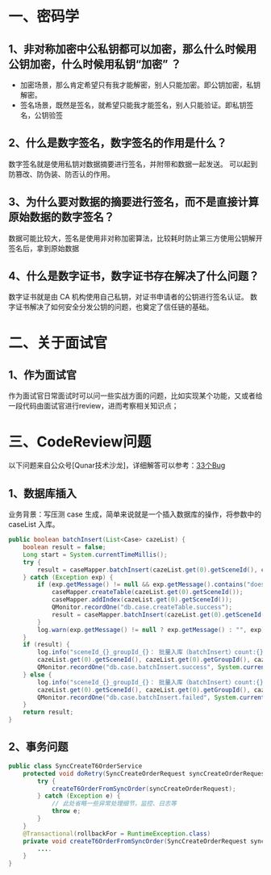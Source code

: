 # 一、密码学

## 1、非对称加密中公私钥都可以加密，那么什么时候用公钥加密，什么时候用私钥“加密” ？ 
- 加密场景，那么肯定希望只有我才能解密，别人只能加密。即公钥加密，私钥解密。 
- 签名场景，既然是签名，就希望只能我才能签名，别人只能验证。即私钥签名，公钥验签

## 2、什么是数字签名，数字签名的作用是什么？ 

数字签名就是使用私钥对数据摘要进行签名，并附带和数据一起发送。 可以起到防篡改、防伪装、防否认的作用。 

## 3、为什么要对数据的摘要进行签名，而不是直接计算原始数据的数字签名？ 

数据可能比较大，签名是使用非对称加密算法，比较耗时防止第三方使用公钥解开签名后，拿到原始数据

## 4、什么是数字证书，数字证书存在解决了什么问题？ 

数字证书就是由 CA 机构使用自己私钥，对证书申请者的公钥进行签名认证。 数字证书解决了如何安全分发公钥的问题，也奠定了信任链的基础。

# 二、关于面试官

## 1、作为面试官

作为面试官日常面试时可以问一些实战方面的问题，比如实现某个功能，又或者给一段代码由面试官进行review，进而考察相关知识点；

# 三、CodeReview问题

以下问题来自公众号[Qunar技术沙龙]，详细解答可以参考：[33个Bug](https://mp.weixin.qq.com/s/pnttvMX5MRCFPt3pYUGeGw)

## 1、数据库插入

业务背景：写压测 case 生成，简单来说就是一个插入数据库的操作，将参数中的 caseList 入库。
```java
public boolean batchInsert(List<Case> cazeList) {
    boolean result = false;
    Long start = System.currentTimeMillis();
    try {
        result = caseMapper.batchInsert(cazeList.get(0).getSceneId(), cazeList) == cazeList.size();
    } catch (Exception exp) {
        if (exp.getMessage() != null && exp.getMessage().contains("doesn't exist")) {
            caseMapper.createTable(cazeList.get(0).getSceneId());
            caseMapper.addIndex(cazeList.get(0).getSceneId());
            QMonitor.recordOne("db.case.createTable.success");
            result = caseMapper.batchInsert(cazeList.get(0).getSceneId(), cazeList) ==  cazeList.size();
        }
        log.warn(exp.getMessage() != null ? exp.getMessage() : "", exp);
    }
    if (result) {
        log.info("sceneId_{}_groupId_{}： 批量入库（batchInsert）count:{} ， 成功", 
        cazeList.get(0).getSceneId(), cazeList.get(0).getGroupId(), cazeList.size());
        QMonitor.recordOne("db.case.batchInsert.success", System.currentTimeMillis() - start);
    } else {
        log.info("sceneId_{}_groupId_{}： 批量入库（batchInsert）count:{} ， 失败", 
        cazeList.get(0).getSceneId(), cazeList.get(0).getGroupId(), cazeList.size());
        QMonitor.recordOne("db.case.batchInsert.failed", System.currentTimeMillis() - start);
    }
    return result;
}
```

## 2、事务问题

```java
public class SyncCreateT6OrderService
    protected void doRetry(SyncCreateOrderRequest syncCreateOrderRequest) {
        try {
            createT6OrderFromSyncOrder(syncCreateOrderRequest);
        } catch (Exception e) {
            // 此处省略一些异常处理细节，监控、日志等
            throw e; 
        }
    }
    @Transactional(rollbackFor = RuntimeException.class)
    private void createT6OrderFromSyncOrder(SyncCreateOrderRequest syncCreateOrderRequest) {
        ....
    }
}
```

